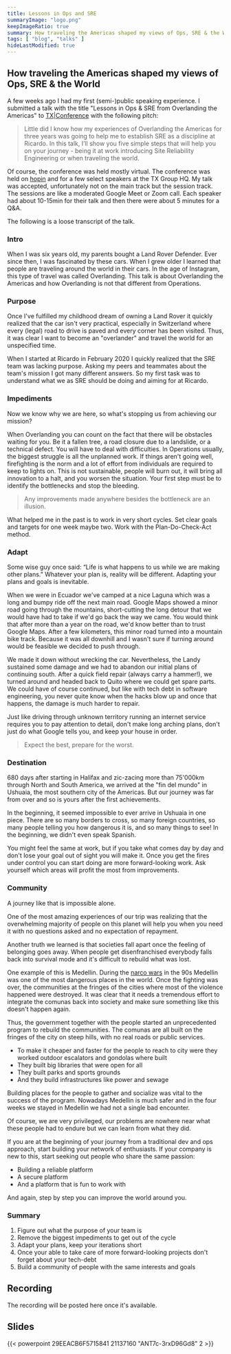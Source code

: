 ```yaml
---
title: Lessons in Ops and SRE
summaryImage: "logo.png"
keepImageRatio: true
summary: How traveling the Americas shaped my views of Ops, SRE & the World.
tags: [ "blog", "talks" ]
hideLastModified: true
---
```


## How traveling the Americas shaped my views of Ops, SRE & the World

A few weeks ago I had my first (semi-)public speaking experience. I submitted a talk with the title "Lessons in Ops & SRE from Overlanding the Americas" to [TX|Conference](https://conf.tx.group/) with the following pitch:

>Little did I know how my experiences of Overlanding the Americas for three years was going to help me to establish SRE as a discipline at Ricardo.
In this talk, I’ll show you five simple steps that will help you on your journey - being it at work introducing Site Reliability Engineering or when traveling the world.

Of course, the conference was held mostly virtual. The conference was held on [hopin](https://hopin.to/) and for a few select speakers at the TX Group HQ. My talk was accepted, unfortunately not on the main track but the session track.
The sessions are like a moderated Google Meet or Zoom call. Each speaker had about 10-15min for their talk and then there were about 5 minutes for a Q&A.

The following is a loose transcript of the talk.

### Intro

When I was six years old, my parents bought a Land Rover Defender. Ever since then, I was fascinated by these cars. When I grew older I learned that people are traveling around the world in their cars. In the age of Instagram, this type of travel was called Overlanding.
This talk is about Overlanding the Americas and how Overlanding is not that different from Operations.

### Purpose

Once I've fulfilled my childhood dream of owning a Land Rover it quickly realized that the car isn't very practical, especially in Switzerland where every (legal) road to drive is paved and every corner has been visited. Thus, it was clear I want to become an "overlander" and travel the world for an unspecified time.

When I started at Ricardo in February 2020 I quickly realized that the SRE team was lacking purpose. Asking my peers and teammates about the team's mission I got many different answers. So my first task was to understand what we as SRE should be doing and aiming for at Ricardo.

### Impediments

Now we know why we are here, so what's stopping us from achieving our mission?

When Overlanding you can count on the fact that there will be obstacles waiting for you. Be it a fallen tree, a road closure due to a landslide, or a technical defect. You will have to deal with difficulties.
In Operations usually, the biggest struggle is all the unplanned work. If things aren't going well, firefighting is the norm and a lot of effort from individuals are required to keep to lights on. This is not sustainable, people will burn out, it will bring all innovation to a halt, and you worsen the situation.
Your first step must be to identify the bottlenecks and stop the bleeding.

>Any improvements made anywhere besides the bottleneck are an illusion.

What helped me in the past is to work in very short cycles. Set clear goals and targets for one week maybe two. Work with the Plan-Do-Check-Act method.

### Adapt

Some wise guy once said: “Life is what happens to us while we are making other plans.”
Whatever your plan is, reality will be different. Adapting your plans and goals is inevitable.

When we were in Ecuador we've camped at a nice Laguna which was a long and bumpy ride off the next main road. Google Maps showed a minor road going through the mountains, short-cutting the long detour that we would have had to take if we'd go back the way we came. You would think that after more than a year on the road, we'd know better than to trust Google Maps.
After a few kilometers, this minor road turned into a mountain bike track. Because it was all downhill and I wasn't sure if turning around would be feasible we decided to push through.

We made it down without wrecking the car. Nevertheless, the Landy sustained some damage and we had to abandon our initial plans of continuing south. After a quick field repair (always carry a hammer!),  we turned around and headed back to Quito where we could get spare parts.
We could have of course continued, but like with tech debt in software engineering, you never quite know when the hacks blow up and once that happens, the damage is much harder to repair.

Just like driving through unknown territory running an internet service requires you to pay attention to detail, don't make long arching plans, don't just do what Google tells you, and keep your house in order.

>Expect the best, prepare for the worst.

### Destination

680 days after starting in Halifax and zic-zacing more than 75'000km through North and South America, we arrived at the "fin del mundo" in Ushuaia, the most southern city of the Americas. But our journey was far from over and so is yours after the first achievements.

In the beginning, it seemed impossible to ever arrive in Ushuaia in one piece. There are so many borders to cross, so many foreign countries, so many people telling you how dangerous it is, and so many things to see! In the beginning, we didn't even speak Spanish.

You might feel the same at work, but if you take what comes day by day and don't lose your goal out of sight you will make it. Once you get the fires under control you can start doing are more forward-looking work. Ask yourself which areas will profit the most from improvements.

### Community

A journey like that is impossible alone.

One of the most amazing experiences of our trip was realizing that the overwhelming majority of people on this planet will help you when you need it with no questions asked and no expectation of repayment.

Another truth we learned is that societies fall apart once the feeling of belonging goes away. When people get disenfranchised everybody falls back into survival mode and it's difficult to rebuild what was lost.

One example of this is Medellin. During the [narco wars](https://en.wikipedia.org/wiki/Medell%C3%ADn_Cartel) in the 90s Medellin was one of the most dangerous places in the world. Once the fighting was over, the communities at the fringes of the cities where most of the violence happened were destroyed. It was clear that it needs a tremendous effort to integrate the comunas back into society and make sure something like this doesn't happen again.

Thus, the government together with the people started an unprecedented program to rebuild the communities. The comunas are all built on the fringes of the city on steep hills, with no real roads or public services.

- To make it cheaper and  faster for the people to reach to city were they worked outdoor escalators and gondolas where built
- They built big libraries that were open for all
- They built parks and sports grounds
- And they build infrastructures like power and sewage

Building places for the people to gather and socialize was vital to the success of the program. Nowadays Medellin is much safer and in the four weeks we stayed in Medellin we had not a single bad encounter.

Of course, we are very privileged, our problems are nowhere near what these people had to endure but we can learn from what they did.

If you are at the beginning of your journey from a traditional dev and ops approach, start building your network of enthusiasts. If your company is new to this, start seeking out people who share the same passion:

- Building a reliable platform
- A secure platform
- And a platform that is fun to work with

And again, step by step you can improve the world around you.


### Summary

1. Figure out what the purpose of your team is
2. Remove the biggest impediments to get out of the cycle
3. Adapt your plans, keep your iterations short
4. Once your able to take care of more forward-looking projects don't forget about your tech-debt
5. Build a community of people with the same interests and goals

## Recording

The recording will be posted here once it's available.

## Slides

{{< powerpoint 29EEACB6F5715841 21137160 "ANT7c-3rxD96Gd8" 2 >}}
